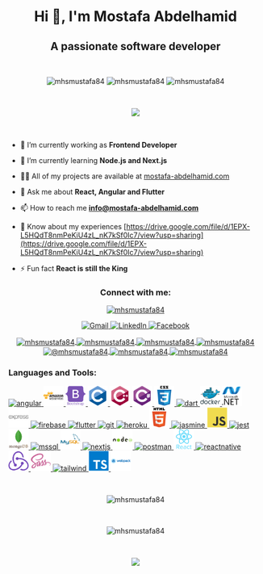 <h1 align="center">Hi 👋, I'm Mostafa Abdelhamid</h1>
<h2 align="center">A passionate software developer</h2>
<br />
<p align="center">
    <img 
         src="https://komarev.com/ghpvc/?username=mhsmustafa84&label=Profile%20views&color=0e75b6&style=flat" 
         alt="mhsmustafa84"
    />
    <img
        src="https://badges.pufler.dev/repos/mhsmustafa84"
        alt="mhsmustafa84"
    />
    <img
        src="https://img.shields.io/github/followers/mhsmustafa84?label=Followers"
        alt="mhsmustafa84"
    />
</p>
<br />
<p align="center">
  <img src="https://github-profile-trophy.vercel.app/?username=ryo-ma&theme=flat" />
</p>
<br />

- 🔭 I’m currently working as **Frontend Developer**

- 🌱 I’m currently learning **Node.js and Next.js**

- 👨‍💻 All of my projects are available at [mostafa-abdelhamid.com](mostafa-abdelhamid.com)

- 💬 Ask me about **React, Angular and Flutter**

- 📫 How to reach me **info@mostafa-abdelhamid.com**

- 📄 Know about my experiences [https://drive.google.com/file/d/1EPX-L5HQdT8nmPeKiU4zL_nK7kSf0Ic7/view?usp=sharing](https://drive.google.com/file/d/1EPX-L5HQdT8nmPeKiU4zL_nK7kSf0Ic7/view?usp=sharing)

- ⚡ Fun fact **React is still the King**

<h3 align="center">Connect with me:</h3>

<p align="center">
    <a 
       href="https://twitter.com/mhsmustafa84" 
       target="blank"
    >
        <img 
             src="https://img.shields.io/twitter/follow/mhsmustafa84?logo=twitter&style=for-the-badge" 
             alt="mhsmustafa84" 
        />
    </a>
</p>

<p align="center">
    <a href="mailto:mhsmustafa84@gmail.com">
        <img
            src="https://img.shields.io/badge/gmail-%23EA4335.svg?style=plastic&logo=gmail&logoColor=white"
            alt="Gmail"
        />
    </a>
    <a href="https://www.linkedin.com/in/mhsmustafa84">
        <img
            src="https://img.shields.io/badge/linkedin-%230A66C2.svg?style=plastic&logo=linkedin&logoColor=white"
            alt="LinkedIn"
        />
    </a>
    <a href="https://www.facebook.com/mhsmustafa84">
        <img
            src="https://img.shields.io/badge/facebook-%231877F2.svg?style=plastic&logo=facebook&logoColor=white"
            alt="Facebook"
        />
    </a>
</p>

<p align="center">
    <a 
       href="https://codepen.io/mhsmustafa84" 
       target="blank"
    >
        <img
            align="center"
            src="https://raw.githubusercontent.com/rahuldkjain/github-profile-readme-generator/master/src/images/icons/Social/codepen.svg"
            alt="mhsmustafa84"
            height="30"
            width="40"
        />
    </a>
    <a 
       href="https://dev.to/mhsmustafa84" 
       target="blank"
    >
        <img
            align="center"
            src="https://raw.githubusercontent.com/rahuldkjain/github-profile-readme-generator/master/src/images/icons/Social/devto.svg"
            alt="mhsmustafa84"
            height="30"
            width="40"
        />
    </a>
    <a 
       href="https://stackoverflow.com/users/mhsmustafa84" 
       target="blank"
    >
        <img
            align="center"
            src="https://raw.githubusercontent.com/rahuldkjain/github-profile-readme-generator/master/src/images/icons/Social/stack-overflow.svg"
            alt="mhsmustafa84"
            height="30"
            width="40"
        />
    </a>
    <a 
       href="https://instagram.com/mhsmustafa84" 
       target="blank"
    >
        <img
            align="center"
            src="https://raw.githubusercontent.com/rahuldkjain/github-profile-readme-generator/master/src/images/icons/Social/instagram.svg"
            alt="mhsmustafa84"
            height="30"
            width="40"
        />
    </a>
    <a 
       href="https://medium.com/@mhsmustafa84"
       target="blank"
    >
        <img
            align="center"
            src="https://raw.githubusercontent.com/rahuldkjain/github-profile-readme-generator/master/src/images/icons/Social/medium.svg"
            alt="@mhsmustafa84"
            height="30"
            width="40"
        />
    </a>
    <a 
       href="https://www.hackerrank.com/mhsmustafa84"
       target="blank"
    >
        <img
            align="center"
            src="https://raw.githubusercontent.com/rahuldkjain/github-profile-readme-generator/master/src/images/icons/Social/hackerrank.svg"
            alt="mhsmustafa84"
            height="30"
            width="40"
        />
    </a>
    <a 
       href="https://www.leetcode.com/mhsmustafa84" 
       target="blank"
    >
        <img
            align="center"
            src="https://raw.githubusercontent.com/rahuldkjain/github-profile-readme-generator/master/src/images/icons/Social/leet-code.svg"
            alt="mhsmustafa84"
            height="30"
            width="40"
        />
    </a>
</p>

<h3 align="left">Languages and Tools:</h3>
<p align="left">
    <a href="https://angular.io" target="_blank" rel="noreferrer">
        <img
            src="https://angular.io/assets/images/logos/angular/angular.svg"
            alt="angular"
            width="40"
            height="40"
        />
    </a>
    <a href="https://aws.amazon.com" target="_blank" rel="noreferrer">
        <img
            src="https://raw.githubusercontent.com/devicons/devicon/master/icons/amazonwebservices/amazonwebservices-original-wordmark.svg"
            alt="aws"
            width="40"
            height="40"
        />
    </a>
    <a href="https://getbootstrap.com" target="_blank" rel="noreferrer">
        <img
            src="https://raw.githubusercontent.com/devicons/devicon/master/icons/bootstrap/bootstrap-plain-wordmark.svg"
            alt="bootstrap"
            width="40"
            height="40"
        />
    </a>
    <a href="https://www.cprogramming.com/" target="_blank" rel="noreferrer">
        <img
            src="https://raw.githubusercontent.com/devicons/devicon/master/icons/c/c-original.svg"
            alt="c"
            width="40"
            height="40"
        />
    </a>
    <a href="https://www.w3schools.com/cpp/" target="_blank" rel="noreferrer">
        <img
            src="https://raw.githubusercontent.com/devicons/devicon/master/icons/cplusplus/cplusplus-original.svg"
            alt="cplusplus"
            width="40"
            height="40"
        />
    </a>
    <a href="https://www.w3schools.com/cs/" target="_blank" rel="noreferrer">
        <img
            src="https://raw.githubusercontent.com/devicons/devicon/master/icons/csharp/csharp-original.svg"
            alt="csharp"
            width="40"
            height="40"
        />
    </a>
    <a href="https://www.w3schools.com/css/" target="_blank" rel="noreferrer">
        <img
            src="https://raw.githubusercontent.com/devicons/devicon/master/icons/css3/css3-original-wordmark.svg"
            alt="css3"
            width="40"
            height="40"
        />
    </a>
    <a href="https://dart.dev" target="_blank" rel="noreferrer">
        <img
            src="https://www.vectorlogo.zone/logos/dartlang/dartlang-icon.svg"
            alt="dart"
            width="40"
            height="40"
        />
    </a>
    <a href="https://www.docker.com/" target="_blank" rel="noreferrer">
        <img
            src="https://raw.githubusercontent.com/devicons/devicon/master/icons/docker/docker-original-wordmark.svg"
            alt="docker"
            width="40"
            height="40"
        />
    </a>
    <a href="https://dotnet.microsoft.com/" target="_blank" rel="noreferrer">
        <img
            src="https://raw.githubusercontent.com/devicons/devicon/master/icons/dot-net/dot-net-original-wordmark.svg"
            alt="dotnet"
            width="40"
            height="40"
        />
    </a>
    <a href="https://expressjs.com" target="_blank" rel="noreferrer">
        <img
            src="https://raw.githubusercontent.com/devicons/devicon/master/icons/express/express-original-wordmark.svg"
            alt="express"
            width="40"
            height="40"
        />
    </a>
    <a href="https://firebase.google.com/" target="_blank" rel="noreferrer">
        <img
            src="https://www.vectorlogo.zone/logos/firebase/firebase-icon.svg"
            alt="firebase"
            width="40"
            height="40"
        />
    </a>
    <a href="https://flutter.dev" target="_blank" rel="noreferrer">
        <img
            src="https://www.vectorlogo.zone/logos/flutterio/flutterio-icon.svg"
            alt="flutter"
            width="40"
            height="40"
        />
    </a>
    <a href="https://git-scm.com/" target="_blank" rel="noreferrer">
        <img
            src="https://www.vectorlogo.zone/logos/git-scm/git-scm-icon.svg"
            alt="git"
            width="40"
            height="40"
        />
    </a>
    <a href="https://heroku.com" target="_blank" rel="noreferrer">
        <img
            src="https://www.vectorlogo.zone/logos/heroku/heroku-icon.svg"
            alt="heroku"
            width="40"
            height="40"
        />
    </a>
    <a href="https://www.w3.org/html/" target="_blank" rel="noreferrer">
        <img
            src="https://raw.githubusercontent.com/devicons/devicon/master/icons/html5/html5-original-wordmark.svg"
            alt="html5"
            width="40"
            height="40"
        />
    </a>
    <a href="https://jasmine.github.io/" target="_blank" rel="noreferrer">
        <img
            src="https://www.vectorlogo.zone/logos/jasmine/jasmine-icon.svg"
            alt="jasmine"
            width="40"
            height="40"
        />
    </a>
    <a
        href="https://developer.mozilla.org/en-US/docs/Web/JavaScript"
        target="_blank"
        rel="noreferrer"
    >
        <img
            src="https://raw.githubusercontent.com/devicons/devicon/master/icons/javascript/javascript-original.svg"
            alt="javascript"
            width="40"
            height="40"
        />
    </a>
    <a href="https://jestjs.io" target="_blank" rel="noreferrer">
        <img
            src="https://www.vectorlogo.zone/logos/jestjsio/jestjsio-icon.svg"
            alt="jest"
            width="40"
            height="40"
        />
    </a>
    <a href="https://www.mongodb.com/" target="_blank" rel="noreferrer">
        <img
            src="https://raw.githubusercontent.com/devicons/devicon/master/icons/mongodb/mongodb-original-wordmark.svg"
            alt="mongodb"
            width="40"
            height="40"
        />
    </a>
    <a
        href="https://www.microsoft.com/en-us/sql-server"
        target="_blank"
        rel="noreferrer"
    >
        <img
            src="https://www.svgrepo.com/show/303229/microsoft-sql-server-logo.svg"
            alt="mssql"
            width="40"
            height="40"
        />
    </a>
    <a href="https://www.mysql.com/" target="_blank" rel="noreferrer">
        <img
            src="https://raw.githubusercontent.com/devicons/devicon/master/icons/mysql/mysql-original-wordmark.svg"
            alt="mysql"
            width="40"
            height="40"
        />
    </a>
    <a href="https://nextjs.org/" target="_blank" rel="noreferrer">
        <img
            src="https://cdn.worldvectorlogo.com/logos/nextjs-2.svg"
            alt="nextjs"
            width="40"
            height="40"
        />
    </a>
    <a href="https://nodejs.org" target="_blank" rel="noreferrer">
        <img
            src="https://raw.githubusercontent.com/devicons/devicon/master/icons/nodejs/nodejs-original-wordmark.svg"
            alt="nodejs"
            width="40"
            height="40"
        />
    </a>
    <a href="https://postman.com" target="_blank" rel="noreferrer">
        <img
            src="https://www.vectorlogo.zone/logos/getpostman/getpostman-icon.svg"
            alt="postman"
            width="40"
            height="40"
        />
    </a>
    <a href="https://reactjs.org/" target="_blank" rel="noreferrer">
        <img
            src="https://raw.githubusercontent.com/devicons/devicon/master/icons/react/react-original-wordmark.svg"
            alt="react"
            width="40"
            height="40"
        />
    </a>
    <a href="https://reactnative.dev/" target="_blank" rel="noreferrer">
        <img
            src="https://reactnative.dev/img/header_logo.svg"
            alt="reactnative"
            width="40"
            height="40"
        />
    </a>
    <a href="https://redux.js.org" target="_blank" rel="noreferrer">
        <img
            src="https://raw.githubusercontent.com/devicons/devicon/master/icons/redux/redux-original.svg"
            alt="redux"
            width="40"
            height="40"
        />
    </a>
    <a href="https://sass-lang.com" target="_blank" rel="noreferrer">
        <img
            src="https://raw.githubusercontent.com/devicons/devicon/master/icons/sass/sass-original.svg"
            alt="sass"
            width="40"
            height="40"
        />
    </a>
    <a href="https://tailwindcss.com/" target="_blank" rel="noreferrer">
        <img
            src="https://www.vectorlogo.zone/logos/tailwindcss/tailwindcss-icon.svg"
            alt="tailwind"
            width="40"
            height="40"
        />
    </a>
    <a href="https://www.typescriptlang.org/" target="_blank" rel="noreferrer">
        <img
            src="https://raw.githubusercontent.com/devicons/devicon/master/icons/typescript/typescript-original.svg"
            alt="typescript"
            width="40"
            height="40"
        />
    </a>
    <a href="https://webpack.js.org" target="_blank" rel="noreferrer">
        <img
            src="https://raw.githubusercontent.com/devicons/devicon/d00d0969292a6569d45b06d3f350f463a0107b0d/icons/webpack/webpack-original-wordmark.svg"
            alt="webpack"
            width="40"
            height="40"
        />
    </a>
</p>


<br />
<p align="center">
    <img
        src="https://github-readme-stats.vercel.app/api/top-langs/?username=mhsmustafa84&layout=compact&theme=dark&card_width=450"
        alt="mhsmustafa84"
    />
</p>
<br />
<p align="center">
    <img
        src="https://github-readme-stats.vercel.app/api/?username=mhsmustafa84&show_icons=true&title_color=fff&icon_color=79ff97&text_color=9f9f9f&bg_color=151515"
        alt="mhsmustafa84"
    />
</p>
<br />
<p align="center">
    <img src="https://github-readme-streak-stats.herokuapp.com/?user=mhsmustafa84&theme=dark" />
</p>
